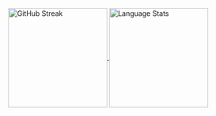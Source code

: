 <a href="https://git.io/streak-stats">
  <img height=200 align="center" src="https://streak-stats.demolab.com?user=DesyncTheThird&theme=dark&date_format=j%20M%5B%20Y%5D&card_width=450&ring=FF79C6&background=191622&stroke=FF79C6&currStreakLabel=FF0090&fire=FC008E&currStreakNum=EBE1D9&sideNums=EBE1D9&hide_total_contributions=true" alt="GitHub Streak" />
</a>
<a href="https://github.com/anuraghazra/github-readme-stats">
  <img height=200 align="center" src="https://github-stats-mu-six.vercel.app/api/top-langs?username=DesyncTheThird&layout=donut&langs_count=8&card_width=320&theme=omni" alt="Language Stats" />
</a>
